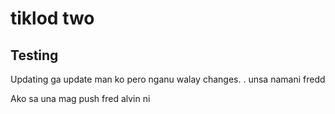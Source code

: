 # tiklod two

## Testing 

Updating
ga update man ko pero nganu walay changes. . unsa namani 
fredd


Ako sa una mag push fred alvin ni
